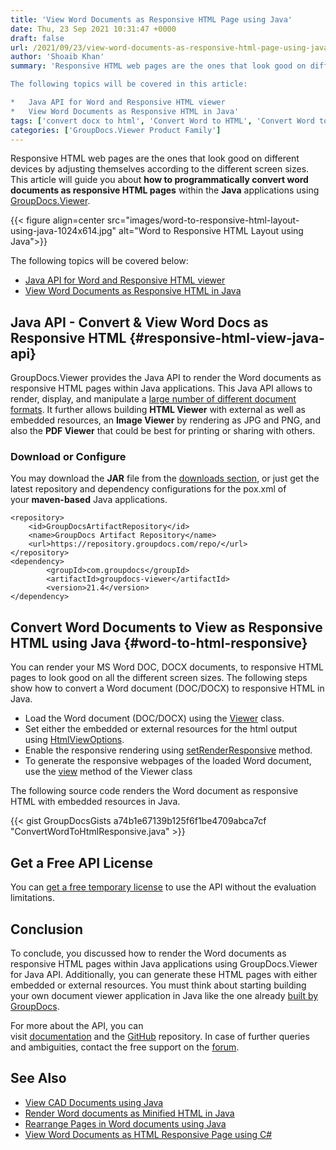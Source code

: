 ```yaml
---
title: 'View Word Documents as Responsive HTML Page using Java'
date: Thu, 23 Sep 2021 10:31:47 +0000
draft: false
url: /2021/09/23/view-word-documents-as-responsive-html-page-using-java/
author: 'Shoaib Khan'
summary: 'Responsive HTML web pages are the ones that look good on different devices by adjusting themselves according to the different screen sizes. This article will guide you about **how to programmatically convert word documents as responsive HTML pages** within the **Java** applications using GroupDocs.Viewer.

The following topics will be covered in this article:

*   Java API for Word and Responsive HTML viewer
*   View Word Documents as Responsive HTML in Java'
tags: ['convert docx to html', 'Convert Word to HTML', 'Convert Word to Responsive HTML', 'view word as html responsive', 'Word to HTML in Java']
categories: ['GroupDocs.Viewer Product Family']
---
```


Responsive HTML web pages are the ones that look good on different devices by adjusting themselves according to the different screen sizes. This article will guide you about **how to programmatically convert word documents as responsive HTML pages** within the **Java** applications using [GroupDocs.Viewer][1].



{{< figure align=center src="images/word-to-responsive-html-layout-using-java-1024x614.jpg" alt="Word to Responsive HTML Layout using Java">}}


The following topics will be covered below:

*   [Java API for Word and Responsive HTML viewer][2]
*   [View Word Documents as Responsive HTML in Java][3]

## Java API - Convert & View Word Docs as Responsive HTML {#responsive-html-view-java-api}

GroupDocs.Viewer provides the Java API to render the Word documents as responsive HTML pages within Java applications. This Java API allows to render, display, and manipulate a [large number of different document formats][4]. It further allows building **HTML Viewer** with external as well as embedded resources, an **Image Viewer** by rendering as JPG and PNG, and also the **PDF Viewer** that could be best for printing or sharing with others.

### Download or Configure

You may download the **JAR** file from the [downloads section][5], or just get the latest repository and dependency configurations for the pox.xml of your **maven-based** Java applications.

```
<repository>
	<id>GroupDocsArtifactRepository</id>
	<name>GroupDocs Artifact Repository</name>
	<url>https://repository.groupdocs.com/repo/</url>
</repository>
<dependency>
        <groupId>com.groupdocs</groupId>
        <artifactId>groupdocs-viewer</artifactId>
        <version>21.4</version> 
</dependency>
```

## Convert Word Documents to View as Responsive HTML using Java {#word-to-html-responsive}

You can render your MS Word DOC, DOCX documents, to responsive HTML pages to look good on all the different screen sizes. The following steps show how to convert a Word document (DOC/DOCX) to responsive HTML in Java.

*   Load the Word document (DOC/DOCX) using the [Viewer][6] class.
*   Set either the embedded or external resources for the html output using [HtmlViewOptions][7].
*   Enable the responsive rendering using [setRenderResponsive][8] method.
*   To generate the responsive webpages of the loaded Word document, use the [view][9] method of the Viewer class

The following source code renders the Word document as responsive HTML with embedded resources in Java.

{{< gist GroupDocsGists a74b1e67139b125f6f1be4709abca7cf "ConvertWordToHtmlResponsive.java" >}}

## Get a Free API License

You can [get a free temporary license][10] to use the API without the evaluation limitations.

## Conclusion

To conclude, you discussed how to render the Word documents as responsive HTML pages within Java applications using GroupDocs.Viewer for Java API. Additionally, you can generate these HTML pages with either embedded or external resources. You must think about starting building your own document viewer application in Java like the one already [built by GroupDocs][11].

For more about the API, you can visit [documentation][12] and the [GitHub][13] repository. In case of further queries and ambiguities, contact the free support on the [forum][14].

## See Also

*   [View CAD Documents using Java][15]
*   [Render Word documents as Minified HTML in Java][16]
*   [Rearrange Pages in Word documents using Java][17]
*   [View Word Documents as HTML Responsive Page using C#][18]







[1]: https://products.groupdocs.com/viewer/
[2]: #responsive-html-view-java-api
[3]: #word-to-html-responsive
[4]: https://docs.groupdocs.com/viewer/java/supported-document-formats/
[5]: https://downloads.groupdocs.com/viewer
[6]: https://apireference.groupdocs.com/viewer/java/com.groupdocs.viewer/Viewer
[7]: https://apireference.groupdocs.com/viewer/java/com.groupdocs.viewer.options/HtmlViewOptions
[8]: https://apireference.groupdocs.com/viewer/java/com.groupdocs.viewer.options/HtmlViewOptions#setRenderResponsive(boolean)
[9]: https://apireference.groupdocs.com/viewer/java/com.groupdocs.viewer/Viewer#view(com.groupdocs.viewer.options.ViewOptions)
[10]: https://purchase.groupdocs.com/temporary-license
[11]: https://products.groupdocs.app/viewer/total
[12]: https://docs.groupdocs.com/viewer/java/
[13]: https://github.com/groupdocs-viewer
[14]: https://forum.groupdocs.com/c/assembly
[15]: https://blog.groupdocs.com/2021/04/05/viewing-cad-documents-using-java/
[16]: https://blog.groupdocs.com/2022/03/04/render-word-documents-as-minified-html-in-java/
[17]: https://blog.groupdocs.com/2022/03/01/move-word-pages-using-java/
[18]: https://blog.groupdocs.com/2021/08/28/view-word-documents-as-html-responsive-page-using-csharp/

